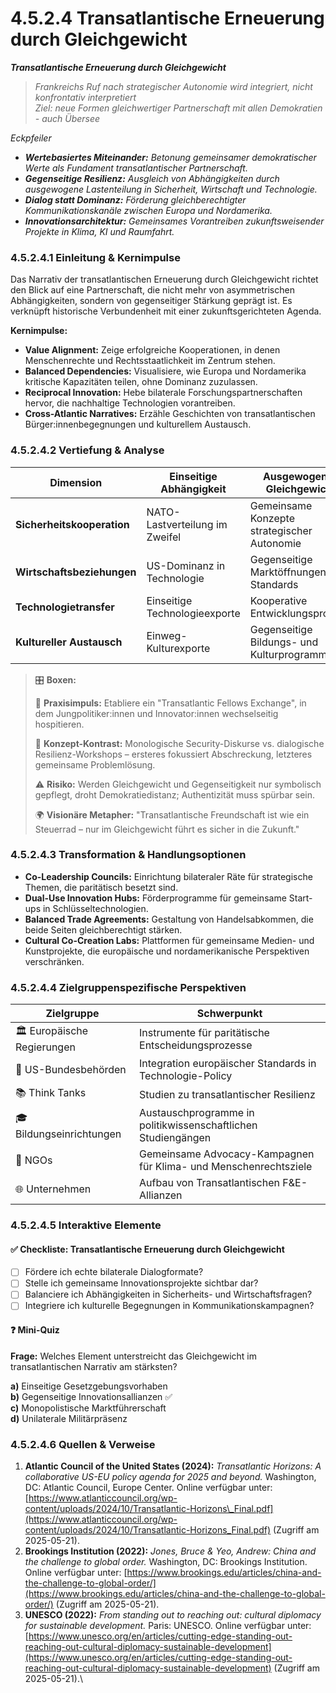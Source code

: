 # 4.5.2.4 Transatlantische Erneuerung durch Gleichgewicht

_**Transatlantische Erneuerung durch Gleichgewicht**_

> _Frankreichs Ruf nach strategischer Autonomie wird integriert, nicht konfrontativ interpretiert_> \
> _Ziel: neue Formen gleichwertiger Partnerschaft mit allen Demokratien - auch Übersee_

_Eckpfeiler_

* _**Wertebasiertes Miteinander:** Betonung gemeinsamer demokratischer Werte als Fundament transatlantischer Partnerschaft._
* _**Gegenseitige Resilienz:** Ausgleich von Abhängigkeiten durch ausgewogene Lastenteilung in Sicherheit, Wirtschaft und Technologie._
* _**Dialog statt Dominanz:** Förderung gleichberechtigter Kommunikationskanäle zwischen Europa und Nordamerika._
* _**Innovationsarchitektur:** Gemeinsames Vorantreiben zukunftsweisender Projekte in Klima, KI und Raumfahrt._

### 4.5.2.4.1 Einleitung & Kernimpulse

Das Narrativ der transatlantischen Erneuerung durch Gleichgewicht richtet den Blick auf eine Partnerschaft, die nicht mehr von asymmetrischen Abhängigkeiten, sondern von gegenseitiger Stärkung geprägt ist. Es verknüpft historische Verbundenheit mit einer zukunftsgerichteten Agenda.

**Kernimpulse:**

* **Value Alignment:** Zeige erfolgreiche Kooperationen, in denen Menschenrechte und Rechtsstaatlichkeit im Zentrum stehen.
* **Balanced Dependencies:** Visualisiere, wie Europa und Nordamerika kritische Kapazitäten teilen, ohne Dominanz zuzulassen.
* **Reciprocal Innovation:** Hebe bilaterale Forschungspartnerschaften hervor, die nachhaltige Technologien vorantreiben.
* **Cross-Atlantic Narratives:** Erzähle Geschichten von transatlantischen Bürger:innenbegegnungen und kulturellem Austausch.

### 4.5.2.4.2 Vertiefung & Analyse

| Dimension                  | Einseitige Abhängigkeit        | Ausgewogenes Gleichgewicht                  |
| -------------------------- | ------------------------------ | ------------------------------------------- |
| **Sicherheitskooperation** | NATO-Lastverteilung im Zweifel | Gemeinsame Konzepte strategischer Autonomie |
| **Wirtschaftsbeziehungen** | US-Dominanz in Technologie     | Gegenseitige Marktöffnungen und Standards   |
| **Technologietransfer**    | Einseitige Technologieexporte  | Kooperative Entwicklungsprojekte            |
| **Kultureller Austausch**  | Einweg-Kulturexporte           | Gegenseitige Bildungs- und Kulturprogramme  |

> 🎛️ **Boxen:**
>
> 📌 **Praxisimpuls:** Etabliere ein "Transatlantic Fellows Exchange", in dem Jungpolitiker:innen und Innovator:innen wechselseitig hospitieren.
>
> 🧠 **Konzept-Kontrast:** Monologische Security-Diskurse vs. dialogische Resilienz-Workshops – ersteres fokussiert Abschreckung, letzteres gemeinsame Problemlösung.
>
> ⚠️ **Risiko:** Werden Gleichgewicht und Gegenseitigkeit nur symbolisch gepflegt, droht Demokratiedistanz; Authentizität muss spürbar sein.
>
> 🌍 **Visionäre Metapher:** "Transatlantische Freundschaft ist wie ein Steuerrad – nur im Gleichgewicht führt es sicher in die Zukunft."

### 4.5.2.4.3 Transformation & Handlungsoptionen

* **Co-Leadership Councils:** Einrichtung bilateraler Räte für strategische Themen, die paritätisch besetzt sind.
* **Dual-Use Innovation Hubs:** Förderprogramme für gemeinsame Start-ups in Schlüsseltechnologien.
* **Balanced Trade Agreements:** Gestaltung von Handelsabkommen, die beide Seiten gleichberechtigt stärken.
* **Cultural Co-Creation Labs:** Plattformen für gemeinsame Medien- und Kunstprojekte, die europäische und nordamerikanische Perspektiven verschränken.

### 4.5.2.4.4 Zielgruppenspezifische Perspektiven

| Zielgruppe                  | Schwerpunkt                                                      |
| --------------------------- | ---------------------------------------------------------------- |
| 🏛️ Europäische Regierungen | Instrumente für paritätische Entscheidungsprozesse               |
| 🏢 US-Bundesbehörden        | Integration europäischer Standards in Technologie-Policy         |
| 📚 Think Tanks              | Studien zu transatlantischer Resilienz                           |
| 🎓 Bildungseinrichtungen    | Austauschprogramme in politikwissenschaftlichen Studiengängen    |
| 🤝 NGOs                     | Gemeinsame Advocacy-Kampagnen für Klima- und Menschenrechtsziele |
| 🌐 Unternehmen              | Aufbau von Transatlantischen F\&E-Allianzen                      |

### 4.5.2.4.5 Interaktive Elemente

#### ✅ Checkliste: Transatlantische Erneuerung durch Gleichgewicht

* [ ] Fördere ich echte bilaterale Dialogformate?
* [ ] Stelle ich gemeinsame Innovationsprojekte sichtbar dar?
* [ ] Balanciere ich Abhängigkeiten in Sicherheits- und Wirtschaftsfragen?
* [ ] Integriere ich kulturelle Begegnungen in Kommunikationskampagnen?

#### ❓ Mini-Quiz

**Frage:** Welches Element unterstreicht das Gleichgewicht im transatlantischen Narrativ am stärksten?

**a)** Einseitige Gesetzgebungsvorhaben\
**b)** Gegenseitige Innovationsallianzen ✅\
**c)** Monopolistische Marktführerschaft\
**d)** Unilaterale Militärpräsenz

### 4.5.2.4.6 Quellen & Verweise

1. **Atlantic Council of the United States (2024):** _Transatlantic Horizons: A collaborative US-EU policy agenda for 2025 and beyond._ Washington, DC: Atlantic Council, Europe Center. Online verfügbar unter: [https://www.atlanticcouncil.org/wp-content/uploads/2024/10/Transatlantic-Horizons\_Final.pdf](https://www.atlanticcouncil.org/wp-content/uploads/2024/10/Transatlantic-Horizons_Final.pdf) (Zugriff am 2025-05-21).
2. **Brookings Institution (2022):** _Jones, Bruce & Yeo, Andrew: China and the challenge to global order._ Washington, DC: Brookings Institution. Online verfügbar unter: [https://www.brookings.edu/articles/china-and-the-challenge-to-global-order/](https://www.brookings.edu/articles/china-and-the-challenge-to-global-order/) (Zugriff am 2025-05-21).
3. **UNESCO (2022):** _From standing out to reaching out: cultural diplomacy for sustainable development._ Paris: UNESCO. Online verfügbar unter: [https://www.unesco.org/en/articles/cutting-edge-standing-out-reaching-out-cultural-diplomacy-sustainable-development](https://www.unesco.org/en/articles/cutting-edge-standing-out-reaching-out-cultural-diplomacy-sustainable-development) (Zugriff am 2025-05-21).\
